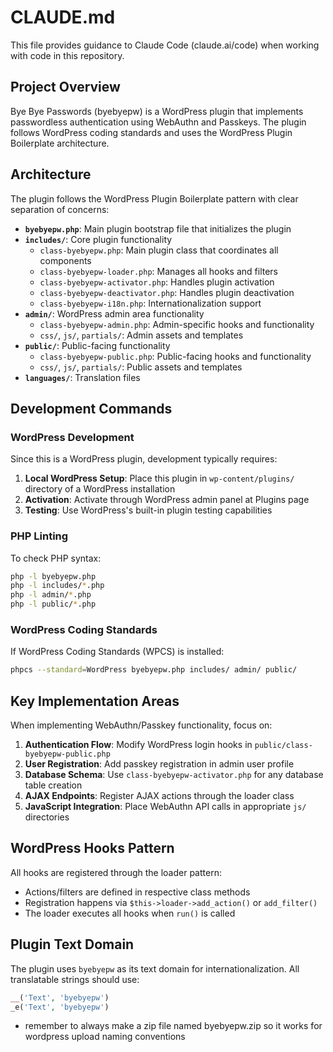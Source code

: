 # CLAUDE.md

This file provides guidance to Claude Code (claude.ai/code) when working with code in this repository.

## Project Overview

Bye Bye Passwords (byebyepw) is a WordPress plugin that implements passwordless authentication using WebAuthn and Passkeys. The plugin follows WordPress coding standards and uses the WordPress Plugin Boilerplate architecture.

## Architecture

The plugin follows the WordPress Plugin Boilerplate pattern with clear separation of concerns:

- **`byebyepw.php`**: Main plugin bootstrap file that initializes the plugin
- **`includes/`**: Core plugin functionality
  - `class-byebyepw.php`: Main plugin class that coordinates all components
  - `class-byebyepw-loader.php`: Manages all hooks and filters
  - `class-byebyepw-activator.php`: Handles plugin activation
  - `class-byebyepw-deactivator.php`: Handles plugin deactivation
  - `class-byebyepw-i18n.php`: Internationalization support
- **`admin/`**: WordPress admin area functionality
  - `class-byebyepw-admin.php`: Admin-specific hooks and functionality
  - `css/`, `js/`, `partials/`: Admin assets and templates
- **`public/`**: Public-facing functionality
  - `class-byebyepw-public.php`: Public-facing hooks and functionality
  - `css/`, `js/`, `partials/`: Public assets and templates
- **`languages/`**: Translation files

## Development Commands

### WordPress Development

Since this is a WordPress plugin, development typically requires:

1. **Local WordPress Setup**: Place this plugin in `wp-content/plugins/` directory of a WordPress installation
2. **Activation**: Activate through WordPress admin panel at Plugins page
3. **Testing**: Use WordPress's built-in plugin testing capabilities

### PHP Linting

To check PHP syntax:
```bash
php -l byebyepw.php
php -l includes/*.php
php -l admin/*.php
php -l public/*.php
```

### WordPress Coding Standards

If WordPress Coding Standards (WPCS) is installed:
```bash
phpcs --standard=WordPress byebyepw.php includes/ admin/ public/
```

## Key Implementation Areas

When implementing WebAuthn/Passkey functionality, focus on:

1. **Authentication Flow**: Modify WordPress login hooks in `public/class-byebyepw-public.php`
2. **User Registration**: Add passkey registration in admin user profile
3. **Database Schema**: Use `class-byebyepw-activator.php` for any database table creation
4. **AJAX Endpoints**: Register AJAX actions through the loader class
5. **JavaScript Integration**: Place WebAuthn API calls in appropriate `js/` directories

## WordPress Hooks Pattern

All hooks are registered through the loader pattern:
- Actions/filters are defined in respective class methods
- Registration happens via `$this->loader->add_action()` or `add_filter()`
- The loader executes all hooks when `run()` is called

## Plugin Text Domain

The plugin uses `byebyepw` as its text domain for internationalization. All translatable strings should use:
```php
__('Text', 'byebyepw')
_e('Text', 'byebyepw')
```
- remember to always make a zip file named byebyepw.zip so it works for wordpress upload naming conventions